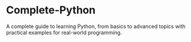 # Complete-Python
A complete guide to learning Python, from basics to advanced topics with practical examples for real-world programming.
